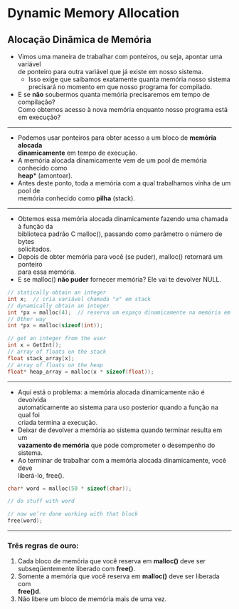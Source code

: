 # Dynamic Memory Allocation
## Alocação Dinâmica de Memória
- Vimos uma maneira de trabalhar com ponteiros, ou seja, apontar uma variável\
de ponteiro para outra variável que já existe em nosso sistema.
    - Isso exige que saibamos exatamente quanta memória nosso sistema\
    precisará no momento em que nosso programa for compilado.
- E se **não** soubermos quanta memória precisaremos em tempo de compilação?\
Como obtemos acesso à nova memória enquanto nosso programa está em execução?
___

- Podemos usar ponteiros para obter acesso a um bloco de **memória alocada\
dinamicamente** em tempo de execução.
- A memória alocada dinamicamente vem de um pool de memória conhecido como\
**heap*** (amontoar).
- Antes deste ponto, toda a memória com a qual trabalhamos vinha de um pool de\
memória conhecido como **pilha** (stack).
___

- Obtemos essa memória alocada dinamicamente fazendo uma chamada à função da\
biblioteca padrão C malloc(), passando como parâmetro o número de bytes\
solicitados.
- Depois de obter memória para você (se puder), malloc() retornará um ponteiro\
para essa memória.
- E se malloc() **não puder** fornecer memória? Ele vai te devolver NULL.

```c
// statically obtain an integer
int x;  // cria variável chamada "x" em stack
// dynamically obtain an integer
int *px = malloc(4);  // reserva um espaço dinamicamente na memória em heap
// Other way
int *px = malloc(sizeof(int));
```
```c
// get an integer from the user
int x = GetInt();
// array of floats on the stack
float stack_array[x];
// array of floats on the heap
float* heap_array = malloc(x * sizeof(float));
```
___

- Aqui está o problema: a memória alocada dinamicamente não é devolvida\
automaticamente ao sistema para uso posterior quando a função na qual foi\
criada termina a execução.
- Deixar de devolver a memória ao sistema quando terminar resulta em um\
**vazamento de memória** que pode comprometer o desempenho do sistema.
- Ao terminar de trabalhar com a memória alocada dinamicamente, você deve\
liberá-lo, free().
```c
char* word = malloc(50 * sizeof(char));

// do stuff with word

// now we’re done working with that block
free(word);
```
___

### Três regras de ouro:

1. Cada bloco de memória que você reserva em **malloc()** deve ser\
subseqüentemente liberado com **free()**.
2. Somente a memória que você reserva em **malloc()** deve ser  liberada com\
**free()d**.
3. Não libere um bloco de memória mais de uma vez.
